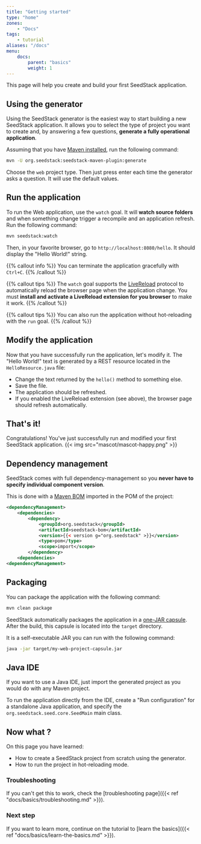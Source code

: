```yaml
---
title: "Getting started"
type: "home"
zones:
    - "Docs"
tags:
    - tutorial
aliases: "/docs"    
menu:
    docs:
        parent: "basics"
        weight: 1
---
```


This page will help you create and build your first SeedStack application.<!--more--> 

## Using the generator

Using the SeedStack generator is the easiest way to start building a new SeedStack application. It allows you to select
the type of project you want to create and, by answering a few questions, **generate a fully operational application**.

Assuming that you have [Maven installed](https://maven.apache.org/install.html), run the following command:

```bash
mvn -U org.seedstack:seedstack-maven-plugin:generate
```

Choose the `web` project type. Then just press enter each time the generator asks a question. It will use the default
values.

## Run the application

To run the Web application, use the `watch` goal. It will **watch source folders** and when something change trigger a 
recompile and an application refresh. Run the following command:

```bash
mvn seedstack:watch
```   
    
Then, in your favorite browser, go to `http://localhost:8080/hello`. It should display the "Hello World!" string.

{{% callout info %}}
You can terminate the application gracefully with `Ctrl+C`.
{{% /callout %}}

{{% callout tips %}}
The `watch` goal supports the [LiveReload](http://livereload.com/) protocol to automatically reload the browser page when
the application change. You must **install and activate a LiveReload extension for you browser** to make it work. 
{{% /callout %}}

{{% callout tips %}}
You can also run the application without hot-reloading with the `run` goal. 
{{% /callout %}}

## Modify the application

Now that you have successfully run the application, let's modify it. The "Hello World!" text is generated by a REST 
resource located in the `HelloResource.java` file: 
 
* Change the text returned by the `hello()` method to something else.
* Save the file.
* The application should be refreshed.
* If you enabled the LiveReload extension (see above), the browser page should refresh automatically.

## That's it!

Congratulations! You've just successfully run and modified your first SeedStack application.
{{< img src="mascot/mascot-happy.png" >}}

## Dependency management

SeedStack comes with full dependency-management so you **never have to specify individual component version**. 

This is done with a [Maven BOM](https://maven.apache.org/guides/introduction/introduction-to-dependency-mechanism.html#Importing_Dependencies)
imported in the POM of the project:

```xml
<dependencyManagement>
    <dependencies>
        <dependency>
            <groupId>org.seedstack</groupId>
            <artifactId>seedstack-bom</artifactId>
            <version>{{< version g="org.seedstack" >}}</version>
            <type>pom</type>
            <scope>import</scope>
        </dependency>
    <dependencies>
<dependencyManagement>
```

## Packaging

You can package the application with the following command:

```bash
mvn clean package
```

SeedStack automatically packages the application in a [one-JAR capsule](http://www.capsule.io/). After the build, this 
capsule is located into the `target` directory. 

It is a self-executable JAR you can run with the following command:

```bash
java -jar target/my-web-project-capsule.jar
```

## Java IDE 

If you want to use a Java IDE, just import the generated project as you would do with any Maven project.

To run the application directly from the IDE, create a "Run configuration" for a standalone Java application, and 
specify the `org.seedstack.seed.core.SeedMain` main class.

## Now what ?

On this page you have learned:

* How to create a SeedStack project from scratch using the generator.
* How to run the project in hot-reloading mode.

### Troubleshooting

If you can't get this to work, check the [troubleshooting page]({{< ref "docs/basics/troubleshooting.md" >}}).

### Next step

If you want to learn more, continue on the tutorial to [learn the basics]({{< ref "docs/basics/learn-the-basics.md" >}}).
